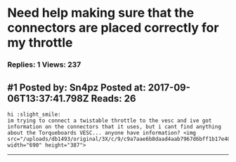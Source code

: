 # Need help making sure that the connectors are placed correctly for my throttle

### Replies: 1 Views: 237

## \#1 Posted by: Sn4pz Posted at: 2017-09-06T13:37:41.798Z Reads: 26

```
hi :slight_smile:
im trying to connect a twistable throttle to the vesc and ive got information on the connectors that it uses, but i cant find anything about the Torqueboards VESC... anyone have information? <img src="/uploads/db1493/original/3X/c/9/c9a7aae6b8daad4aab7967d6bff1b17e405a114e.png" width="690" height="387">
```

---
